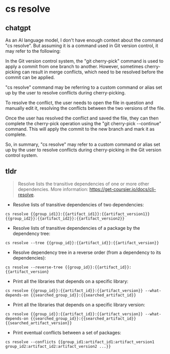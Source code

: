 # cs resolve 
## chatgpt 
As an AI language model, I don't have enough context about the command "cs resolve". But assuming it is a command used in Git version control, it may refer to the following:

In the Git version control system, the "git cherry-pick" command is used to apply a commit from one branch to another. However, sometimes cherry-picking can result in merge conflicts, which need to be resolved before the commit can be applied.

"cs resolve" command may be referring to a custom command or alias set up by the user to resolve conflicts during cherry-picking.

To resolve the conflict, the user needs to open the file in question and manually edit it, resolving the conflicts between the two versions of the file.

Once the user has resolved the conflict and saved the file, they can then complete the cherry-pick operation using the "git cherry-pick --continue" command. This will apply the commit to the new branch and mark it as complete.

So, in summary, "cs resolve" may refer to a custom command or alias set up by the user to resolve conflicts during cherry-picking in the Git version control system. 

## tldr 
 
> Resolve lists the transitive dependencies of one or more other dependencies.
> More information: <https://get-coursier.io/docs/cli-resolve>.

- Resolve lists of transitive dependencies of two dependencies:

`cs resolve {{group_id1}}:{{artifact_id1}}:{{artifact_version1}} {{group_id2}}:{{artifact_id2}}:{{artifact_version2}}`

- Resolve lists of transitive dependencies of a package by the dependency tree:

`cs resolve --tree {{group_id}}:{{artifact_id}}:{{artifact_version}}`

- Resolve dependency tree in a reverse order (from a dependency to its dependencies):

`cs resolve --reverse-tree {{group_id}}:{{artifact_id}}:{{artifact_version}`

- Print all the libraries that depends on a specific library:

`cs resolve {{group_id}}:{{artifact_id}}:{{artifact_version}} --what-depends-on {{searched_group_id}}:{{searched_artifact_id}}`

- Print all the libraries that depends on a specific library version:

`cs resolve {{group_id}}:{{artifact_id}}:{{artifact_version}} --what-depends-on {{searched_group_id}}:{{searched_artifact_id}}{{searched_artifact_version}}`

- Print eventual conflicts between a set of packages:

`cs resolve --conflicts {{group_id1:artifact_id1:artifact_version1 group_id2:artifact_id2:artifact_version2 ...}}`
